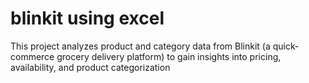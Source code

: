 # blinkit using excel
This project analyzes product and category data from Blinkit (a quick-commerce grocery delivery platform) to gain insights into pricing, availability, and product categorization
